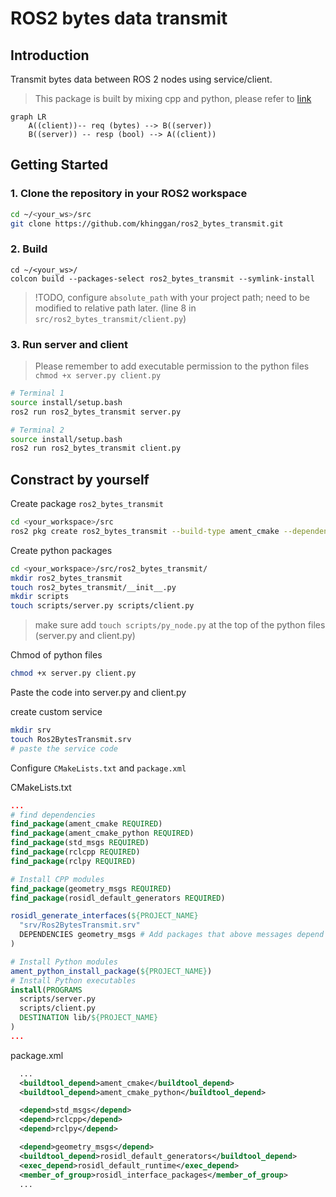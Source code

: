 # ROS2 bytes data transmit

## Introduction

Transmit bytes data between ROS 2 nodes using service/client.

> This package is built by mixing cpp and python, please refer to [link](https://roboticsbackend.com/ros2-package-for-both-python-and-cpp-nodes/#Setup_your_ROS2_Cpp_and_Python_package)

```mermaid
graph LR
    A((client))-- req (bytes) --> B((server))
    B((server)) -- resp (bool) --> A((client))
```

## Getting Started

### 1. Clone the repository in your ROS2 workspace
```bash
cd ~/<your_ws>/src
git clone https://github.com/khinggan/ros2_bytes_transmit.git
```
### 2. Build 
```
cd ~/<your_ws>/
colcon build --packages-select ros2_bytes_transmit --symlink-install
```

> !TODO, configure `absolute_path` with your project path; need to be modified to relative path later. (line 8 in `src/ros2_bytes_transmit/client.py`)

### 3. Run server and client
> Please remember to add executable permission to the python files
> `chmod +x server.py client.py`


```bash
# Terminal 1
source install/setup.bash
ros2 run ros2_bytes_transmit server.py
```

```bash
# Terminal 2
source install/setup.bash
ros2 run ros2_bytes_transmit client.py
```

## Constract by yourself
Create package `ros2_bytes_transmit`
```bash
cd <your_workspace>/src
ros2 pkg create ros2_bytes_transmit --build-type ament_cmake --dependencies std_msgs rclcpp rclp
```

Create python packages
```bash
cd <your_workspace>/src/ros2_bytes_transmit/
mkdir ros2_bytes_transmit
touch ros2_bytes_transmit/__init__.py
mkdir scripts
touch scripts/server.py scripts/client.py
```
> make sure add `touch scripts/py_node.py` at the top of the python files (server.py and client.py)

Chmod of python files
```bash
chmod +x server.py client.py
```
Paste the code into server.py and client.py

create custom service
```bash
mkdir srv
touch Ros2BytesTransmit.srv
# paste the service code
```
Configure `CMakeLists.txt` and `package.xml`

CMakeLists.txt
```CMake
...
# find dependencies
find_package(ament_cmake REQUIRED)
find_package(ament_cmake_python REQUIRED)
find_package(std_msgs REQUIRED)
find_package(rclcpp REQUIRED)
find_package(rclpy REQUIRED)

# Install CPP modules
find_package(geometry_msgs REQUIRED)
find_package(rosidl_default_generators REQUIRED)

rosidl_generate_interfaces(${PROJECT_NAME}
  "srv/Ros2BytesTransmit.srv"
  DEPENDENCIES geometry_msgs # Add packages that above messages depend on
)

# Install Python modules
ament_python_install_package(${PROJECT_NAME})
# Install Python executables
install(PROGRAMS
  scripts/server.py
  scripts/client.py
  DESTINATION lib/${PROJECT_NAME}
)
...
```
package.xml
```xml
  ...
  <buildtool_depend>ament_cmake</buildtool_depend>
  <buildtool_depend>ament_cmake_python</buildtool_depend>

  <depend>std_msgs</depend>
  <depend>rclcpp</depend>
  <depend>rclpy</depend>

  <depend>geometry_msgs</depend>
  <buildtool_depend>rosidl_default_generators</buildtool_depend>
  <exec_depend>rosidl_default_runtime</exec_depend>
  <member_of_group>rosidl_interface_packages</member_of_group>
  ...
```

